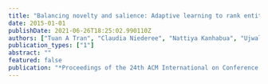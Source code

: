 ```yaml
---
title: "Balancing novelty and salience: Adaptive learning to rank entities for timeline summarization of high-impact events"
date: 2015-01-01
publishDate: 2021-06-26T18:25:02.990110Z
authors: ["Tuan A Tran", "Claudia Niederee", "Nattiya Kanhabua", "Ujwal Gadiraju", "Avishek Anand"]
publication_types: ["1"]
abstract: ""
featured: false
publication: "*Proceedings of the 24th ACM International on Conference on Information and Knowledge Management*"
---
```


